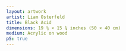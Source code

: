 ```yaml
---
layout: artwork
artist: Liam Osterfeld
title: Black Acid
dimensions: 19 ⅝ × 15 ¾ inches (50 × 40 cm)
medium: Acrylic on wood
p5: true
---
```


<script>
const WIDTH = 1000;
const HEIGHT = 800;
const SCALE = 0.67;
const RENDERER = 'P2D';
const SEED = 0;

const COLORS = [
  '#eccfd4',
  '#dfd8c6',
  '#374c2b',
  '#68376f',
  '#326d97',
  '#02306b',
  '#bd5d10',
  '#e6cab5',
  '#a8421a',
  '#8a944b',
  '#bb6eb2',
  '#7088de',
  '#8a0c00',
  '#e8af3b',
  '#ebcfa8',
  '#4c7347',
  '#639d6b',
  '#ddabb4',
  '#f2eeeb',
];

function preload() {
  seed = SEED;
}

function sketch() {
  canvas.elt.setAttribute("title", `Seed: ${seed}`);

  pg.clear();
  pg.background('#0a1616');
  
  for (let x = 100; x <= 900; x += 25) {
    for (let y = 100; y <= 700; y += 25) {
      const colors = shuffle(COLORS);
      new Fleck(x, y, 8, 11, colors[0]).draw();
      new Fleck(x, y, 5, 8, colors[1]).draw();
      new Fleck(x, y, 3, 5, colors[2]).draw();
    }
  }

  image(pg, 0, 0, WIDTH, HEIGHT);
}

class Fleck {
  constructor(x, y, rangeMin, rangeMax, color) {
    this.pos = createVector(x, y);
    this.angles = [];
    this.values = [];
    this.color = color;

    // Generate random angles until completing one rotation
    let total = 0;
    while (true) {
      total += random(0.5, 0.9);
      if (total < TWO_PI) {
        this.angles.push(total);
        this.values.push(loopingNoise(total, rangeMin, rangeMax));
      } else {
        break;
      }
    }
  }

  draw() {
    pg.push();
    pg.translate(this.pos.x, this.pos.y);
    pg.noStroke();
    pg.fill(this.color);
    pg.beginShape();

    for (let i = 0; i < this.angles.length; i++) {
      const v = circlePosition(this.angles[i], this.values[i]);
      pg.curveVertex(v.x, v.y);
    }

    // Redo first 3 values for smooth shape closure
    for (let i = 0; i < 3; i++) {
      const v = circlePosition(this.angles[i], this.values[i]);
      pg.curveVertex(v.x, v.y);
    }

    pg.endShape(CLOSE);
    pg.pop();
  }
}

function circlePosition(angle, value) {
  const x = cos(angle) * value;
  const y = sin(angle) * value;
  return createVector(x, y);
}

function loopingNoise(angle, rangeMin, rangeMax) {
  const x = cos(angle) * 50;
  const y = sin(angle) * 50;
  return rangeMin + noise(x, y) * (rangeMax - rangeMin);
}
</script>